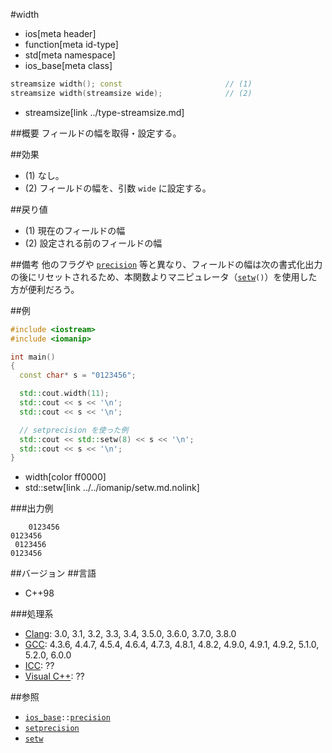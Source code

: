 #width
* ios[meta header]
* function[meta id-type]
* std[meta namespace]
* ios_base[meta class]

```cpp
streamsize width(); const                       // (1)
streamsize width(streamsize wide);              // (2)
```
* streamsize[link ../type-streamsize.md]

##概要
フィールドの幅を取得・設定する。


##効果
- (1) なし。
- (2) フィールドの幅を、引数 `wide` に設定する。


##戻り値
- (1) 現在のフィールドの幅
- (2) 設定される前のフィールドの幅


##備考
他のフラグや [`precision`](precision.md) 等と異なり、フィールドの幅は次の書式化出力の後にリセットされるため、本関数よりマニピュレータ（[`setw`](../../iomanip/setw.md.nolink)`()`）を使用した方が便利だろう。


##例
```cpp
#include <iostream>
#include <iomanip>

int main()
{
  const char* s = "0123456";

  std::cout.width(11);
  std::cout << s << '\n';
  std::cout << s << '\n';

  // setprecision を使った例
  std::cout << std::setw(8) << s << '\n';
  std::cout << s << '\n';
}
```
* width[color ff0000]
* std::setw[link ../../iomanip/setw.md.nolink]

###出力例
```
    0123456
0123456
 0123456
0123456
```


##バージョン
##言語
- C++98

###処理系
- [Clang](/implementation.md#clang): 3.0, 3.1, 3.2, 3.3, 3.4, 3.5.0, 3.6.0, 3.7.0, 3.8.0
- [GCC](/implementation.md#gcc): 4.3.6, 4.4.7, 4.5.4, 4.6.4, 4.7.3, 4.8.1, 4.8.2, 4.9.0, 4.9.1, 4.9.2, 5.1.0, 5.2.0, 6.0.0
- [ICC](/implementation.md#icc): ??
- [Visual C++](/implementation.md#visual_cpp): ??


##参照
- [`ios_base`](../ios_base.md)`::`[`precision`](precision.md)
- [`setprecision`](../../iomanip/setprecision.md)
- [`setw`](../../iomanip/setw.md.nolink)
